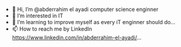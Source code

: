 - 👋 Hi, I’m @abderrahim el ayadi computer science enginner 
- 👀 I’m interested in  IT 
- 🌱 I’m learning  to improve myself as every iT enginner should do...
- 📫 How to reach me  by LinkedIn https://www.linkedin.com/in/abderrahim-el-ayadi/...

<!---
abderrahimel/abderrahimel is a ✨ special ✨ repository because its `README.md` (this file) appears on your GitHub profile.
You can click the Preview link to take a look at your changes.
--->
